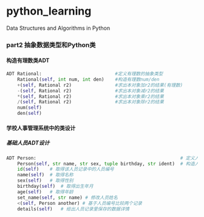 # python_learning
Data Structures and Algorithms in Python



### part2 抽象数据类型和Python类

#### 构造有理数类ADT

```python
ADT Rational:							#定义有理数的抽象类型
	Rational(self, int num, int den)	#构造有理数num/den
    +(self, Rational r2)				#求出本对象加r2的结果(有理数)
    -(self, Rational r2)				#求出本对象减r2的结果
    *(self, Rational r2)				#求出本对象乘r2的结果
    /(self, Rational r2)				#求出本对象除r2的结果
    num(self)
    den(self)
```





#### 学校人事管理系统中的类设计

##### 基础人员ADT设计

```python
ADT Person:														# 定义人员抽象数据类型
    Person(self, str name, str sex, tuple birthday, str ident)	# 构造人员对象
    id(self)	# 取得该人员记录中的人员编号
    name(self)	# 取得名称
    sex(self)	# 取得性别
    birthday(self)	# 取得出生年月
    age(self)	# 取得年龄
    set_name(self, str name) # 修改人员姓名
    <(self, Person another)	# 基于人员编号比较两个记录
    details(self)	# 给出人员记录里保存的数据详情
```

